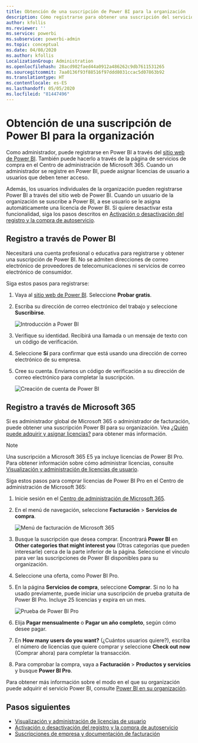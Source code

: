 ```yaml
---
title: Obtención de una suscripción de Power BI para la organización
description: Cómo registrarse para obtener una suscripción del servicio Power BI como administrador y adquirir licencias en masa.
author: kfollis
ms.reviewer: ''
ms.service: powerbi
ms.subservice: powerbi-admin
ms.topic: conceptual
ms.date: 04/08/2020
ms.author: kfollis
LocalizationGroup: Administration
ms.openlocfilehash: 28acd982faed44a0912a486262c9db7611531265
ms.sourcegitcommit: 7aa0136f93f88516f97ddd8031ccac5d07863b92
ms.translationtype: HT
ms.contentlocale: es-ES
ms.lasthandoff: 05/05/2020
ms.locfileid: "81447496"
---
```

# <a name="get-a-power-bi-subscription-for-your-organization"></a>Obtención de una suscripción de Power BI para la organización

Como administrador, puede registrarse en Power BI a través del [sitio web de Power BI](https://powerbi.microsoft.com). También puede hacerlo a través de la página de servicios de compra en el Centro de administración de Microsoft 365. Cuando un administrador se registre en Power BI, puede asignar licencias de usuario a usuarios que deben tener acceso.

Además, los usuarios individuales de la organización pueden registrarse Power BI a través del sitio web de Power BI. Cuando un usuario de la organización se suscribe a Power BI, a ese usuario se le asigna automáticamente una licencia de Power BI. Si quiere desactivar esta funcionalidad, siga los pasos descritos en [Activación o desactivación del registro y la compra de autoservicio](service-admin-disable-self-service.md).

## <a name="sign-up-through-power-bi"></a>Registro a través de Power BI

Necesitará una cuenta profesional o educativa para registrarse y obtener una suscripción de Power BI. No se admiten direcciones de correo electrónico de proveedores de telecomunicaciones ni servicios de correo electrónico de consumidor.

Siga estos pasos para registrarse:

1. Vaya al [sitio web de Power BI](https://powerbi.microsoft.com). Seleccione **Probar gratis**.
2. Escriba su dirección de correo electrónico del trabajo y seleccione **Suscribirse**.

   ![Introducción a Power BI](media/service-admin-org-subscription/signup-get-started.png)

3. Verifique su identidad. Recibirá una llamada o un mensaje de texto con un código de verificación.
4. Seleccione **Sí** para confirmar que está usando una dirección de correo electrónico de su empresa.
5. Cree su cuenta. Enviamos un código de verificación a su dirección de correo electrónico para completar la suscripción.

   ![Creación de cuenta de Power BI](media/service-admin-org-subscription/org-signup.png)

## <a name="sign-up-through-microsoft-365"></a>Registro a través de Microsoft 365

Si es administrador global de Microsoft 365 o administrador de facturación, puede obtener una suscripción Power BI para su organización. Vea [¿Quién puede adquirir y asignar licencias?](../service-admin-licensing-organization.md#who-can-purchase-and-assign-licenses) para obtener más información.

> [!NOTE]
>
> Una suscripción a Microsoft 365 E5 ya incluye licencias de Power BI Pro. Para obtener información sobre cómo administrar licencias, consulte [Visualización y administración de licencias de usuario](service-admin-manage-licenses.md).
>
>

Siga estos pasos para comprar licencias de Power BI Pro en el Centro de administración de Microsoft 365:

1. Inicie sesión en el [Centro de administración de Microsoft 365](https://admin.microsoft.com).

2. En el menú de navegación, seleccione **Facturación** > **Servicios de compra**.
  
   ![Menú de facturación de Microsoft 365](media/service-admin-org-subscription/m365-billing-menu.png)

3. Busque la suscripción que desea comprar. Encontrará **Power BI** en **Other categories that might interest you** (Otras categorías que pueden interesarle) cerca de la parte inferior de la página. Seleccione el vínculo para ver las suscripciones de Power BI disponibles para su organización.

4. Seleccione una oferta, como Power BI Pro.

5. En la página **Servicios de compra**, seleccione **Comprar**. Si no lo ha usado previamente, puede iniciar una suscripción de prueba gratuita de Power BI Pro. Incluye 25 licencias y expira en un mes.

   ![Prueba de Power BI Pro](media/service-admin-org-subscription/m365-org-free-trial-pro.png)

6. Elija **Pagar mensualmente** o **Pagar un año completo**, según cómo desee pagar.

7. En **How many users do you want?** (¿Cuántos usuarios quiere?), escriba el número de licencias que quiere comprar y seleccione **Check out now** (Comprar ahora) para completar la transacción.

8. Para comprobar la compra, vaya a **Facturación** > **Productos y servicios** y busque **Power BI Pro**.

Para obtener más información sobre el modo en el que su organización puede adquirir el servicio Power BI, consulte [Power BI en su organización](https://docs.microsoft.com/microsoft-365/admin/misc/power-bi-in-your-organization?view=o365-worldwide).

## <a name="next-steps"></a>Pasos siguientes

- [Visualización y administración de licencias de usuario](service-admin-manage-licenses.md)
- [Activación o desactivación del registro y la compra de autoservicio](service-admin-disable-self-service.md)
- [Suscripciones de empresa y documentación de facturación](https://docs.microsoft.com/microsoft-365/commerce/?view=o365-worldwide)
